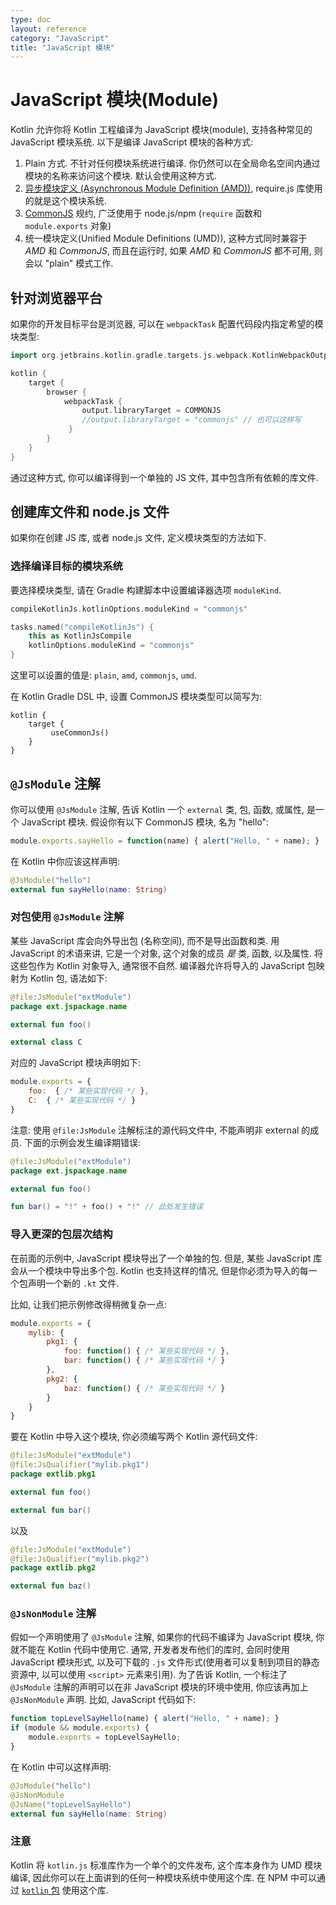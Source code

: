 ```yaml
---
type: doc
layout: reference
category: "JavaScript"
title: "JavaScript 模块"
---
```


# JavaScript 模块(Module)

Kotlin 允许你将 Kotlin 工程编译为 JavaScript 模块(module), 支持各种常见的 JavaScript 模块系统.
以下是编译 JavaScript 模块的各种方式:

1. Plain 方式. 不针对任何模块系统进行编译. 你仍然可以在全局命名空间内通过模块的名称来访问这个模块.
   默认会使用这种方式.
2. [异步模块定义 (Asynchronous Module Definition (AMD))](https://github.com/amdjs/amdjs-api/wiki/AMD),
   require.js 库使用的就是这个模块系统.
3. [CommonJS](http://wiki.commonjs.org/wiki/Modules/1.1) 规约, 广泛使用于 node.js/npm
   (`require` 函数和 `module.exports` 对象)
4. 统一模块定义(Unified Module Definitions (UMD)), 这种方式同时兼容于 *AMD* 和 *CommonJS*,
   而且在运行时, 如果 *AMD* 和 *CommonJS* 都不可用, 则会以 "plain" 模式工作.

## 针对浏览器平台

如果你的开发目标平台是浏览器, 可以在 `webpackTask` 配置代码段内指定希望的模块类型:

<div class="sample" markdown="1" mode="groovy" theme="idea" data-lang="groovy">

```groovy
import org.jetbrains.kotlin.gradle.targets.js.webpack.KotlinWebpackOutput.Target.COMMONJS

kotlin {
    target {
        browser {
            webpackTask {
                output.libraryTarget = COMMONJS
                //output.libraryTarget = "commonjs" // 也可以这样写
             }
        }
    }
}

```

</div>

通过这种方式, 你可以编译得到一个单独的 JS 文件, 其中包含所有依赖的库文件.

## 创建库文件和 node.js 文件

如果你在创建 JS 库, 或者 node.js 文件, 定义模块类型的方法如下.

### 选择编译目标的模块系统

要选择模块类型, 请在 Gradle 构建脚本中设置编译器选项 `moduleKind`.

<div class="multi-language-sample" data-lang="groovy">
<div class="sample" markdown="1" mode="groovy" theme="idea" data-lang="groovy">

```groovy
compileKotlinJs.kotlinOptions.moduleKind = "commonjs"

```

</div>
</div>

<div class="multi-language-sample" data-lang="kotlin">
<div class="sample" markdown="1" mode="kotlin" theme="idea" data-lang="kotlin" data-highlight-only>

```kotlin
tasks.named("compileKotlinJs") {
    this as KotlinJsCompile
    kotlinOptions.moduleKind = "commonjs"
}
```

</div>
</div>

这里可以设置的值是: `plain`, `amd`, `commonjs`, `umd`.

在 Kotlin Gradle DSL 中, 设置 CommonJS 模块类型可以简写为:

<div class="sample" markdown="1" mode="kotlin" theme="idea" data-lang="kotlin" data-highlight-only>

```
kotlin {
    target {
         useCommonJs()
    }
}
```
</div>

## `@JsModule` 注解

你可以使用 `@JsModule` 注解, 告诉 Kotlin 一个 `external` 类, 包, 函数, 或属性, 是一个 JavaScript 模块.
假设你有以下 CommonJS 模块, 名为 "hello":

<div class="sample" markdown="1" theme="idea" mode="js">

``` javascript
module.exports.sayHello = function(name) { alert("Hello, " + name); }
```

</div>

在 Kotlin 中你应该这样声明:

<div class="sample" markdown="1" theme="idea" data-highlight-only>

``` kotlin
@JsModule("hello")
external fun sayHello(name: String)
```

</div>


### 对包使用 `@JsModule` 注解

某些 JavaScript 库会向外导出包 (名称空间), 而不是导出函数和类.
用 JavaScript 的术语来讲, 它是一个对象, 这个对象的成员 *是* 类, 函数, 以及属性.
将这些包作为 Kotlin 对象导入, 通常很不自然.
编译器允许将导入的 JavaScript 包映射为 Kotlin 包, 语法如下:

<div class="sample" markdown="1" theme="idea" data-highlight-only>

```kotlin
@file:JsModule("extModule")
package ext.jspackage.name

external fun foo()

external class C
```

</div>

对应的 JavaScript 模块声明如下:

<div class="sample" markdown="1" theme="idea" mode="js">

``` javascript
module.exports = {
    foo:  { /* 某些实现代码 */ },
    C:  { /* 某些实现代码 */ }
}
```

</div>

注意: 使用 `@file:JsModule` 注解标注的源代码文件中, 不能声明非 external 的成员.
下面的示例会发生编译期错误:

<div class="sample" markdown="1" theme="idea" data-highlight-only>

```kotlin
@file:JsModule("extModule")
package ext.jspackage.name

external fun foo()

fun bar() = "!" + foo() + "!" // 此处发生错误
```

</div>

### 导入更深的包层次结构

在前面的示例中, JavaScript 模块导出了一个单独的包.
但是, 某些 JavaScript 库会从一个模块中导出多个包.
Kotlin 也支持这样的情况, 但是你必须为导入的每一个包声明一个新的 `.kt` 文件.

比如, 让我们把示例修改得稍微复杂一点:

<div class="sample" markdown="1" theme="idea" mode="js">

``` javascript
module.exports = {
    mylib: {
        pkg1: {
            foo: function() { /* 某些实现代码 */ },
            bar: function() { /* 某些实现代码 */ }
        },
        pkg2: {
            baz: function() { /* 某些实现代码 */ }
        }
    }
}
```

</div>

要在 Kotlin 中导入这个模块, 你必须编写两个 Kotlin 源代码文件:

<div class="sample" markdown="1" theme="idea" data-highlight-only>

```kotlin
@file:JsModule("extModule")
@file:JsQualifier("mylib.pkg1")
package extlib.pkg1

external fun foo()

external fun bar()
```
</div>

以及

<div class="sample" markdown="1" theme="idea" data-highlight-only>

```kotlin
@file:JsModule("extModule")
@file:JsQualifier("mylib.pkg2")
package extlib.pkg2

external fun baz()
```

</div>

### `@JsNonModule` 注解

假如一个声明使用了 `@JsModule` 注解, 如果你的代码不编译为 JavaScript 模块, 你就不能在 Kotlin 代码中使用它.
通常, 开发者发布他们的库时, 会同时使用 JavaScript 模块形式, 以及可下载的 `.js` 文件形式(使用者可以复制到项目的静态资源中,
以可以使用 `<script>` 元素来引用).
为了告诉 Kotlin, 一个标注了 `@JsModule` 注解的声明可以在非 JavaScript 模块的环境中使用, 你应该再加上 `@JsNonModule` 声明.
比如, JavaScript 代码如下:

<div class="sample" markdown="1" theme="idea" mode="js">

``` javascript
function topLevelSayHello(name) { alert("Hello, " + name); }
if (module && module.exports) {
    module.exports = topLevelSayHello;
}
```

</div>

在 Kotlin 中可以这样声明:

<div class="sample" markdown="1" theme="idea" data-highlight-only>

```kotlin
@JsModule("hello")
@JsNonModule
@JsName("topLevelSayHello")
external fun sayHello(name: String)
```

</div>


### 注意

Kotlin 将 `kotlin.js` 标准库作为一个单个的文件发布, 这个库本身作为 UMD 模块编译,
因此你可以在上面讲到的任何一种模块系统中使用这个库.
在 NPM 中可以通过 [`kotlin` 包](https://www.npmjs.com/package/kotlin) 使用这个库.

